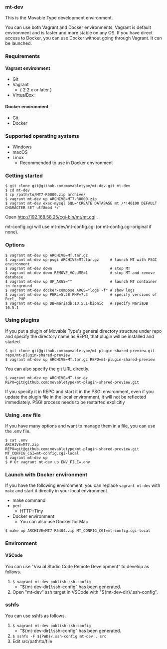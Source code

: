 ### mt-dev

This is the Movable Type development environment.

You can use both Vagrant and Docker environments. Vagrant is default environment and is faster and more stable on any OS. If you have direct access to Docker, you can use Docker without going through Vagrant. It can be launched.


### Requirements

#### Vagrant environment

* Git
* Vagrant
    * ( 2.2.x or later )
* VirtualBox

#### Docker environment

* Git
* Docker

### Supported operating systems

* Windows
* macOS
* Linux
    * Recommended to use in Docker environment

### Getting started

```
$ git clone git@github.com:movabletype/mt-dev.git mt-dev
$ cd mt-dev
$ cp /path/to/MT7-R0000.zip archive/
$ vagrant mt-dev up ARCHIVE=MT7-R0000.zip
$ vagrant mt-dev exec-mysql SQL='CREATE DATABASE mt /*!40100 DEFAULT CHARACTER SET utf8mb4 */'
```

Open http://192.168.58.25/cgi-bin/mt/mt.cgi .

mt-config.cgi will use mt-dev/mt-config.cgi (or mt-config.cgi-original if none).

### Options

```
$ vagrant mt-dev up ARCHIVE=MT.tar.gz
$ vagrant mt-dev up-psgi ARCHIVE=MT.tar.gz     # launch MT with PSGI environment
$ vagrant mt-dev down                          # stop MT
$ vagrant mt-dev down REMOVE_VOLUME=1          # stop MT and remove database.
$ vagrant mt-dev up UP_ARGS=""                 # launch MT container in forground
$ vagrant mt-dev docker-compose ARGS="logs -f" # show logs
$ vagrant mt-dev up PERL=5.28 PHP=7.3          # specify versions of Perl, PHP
$ vagrant mt-dev up DB=mariadb:10.5.1-bionic   # specify MariaDB 10.5.1
```

### Using plugins

If you put a plugin of Movable Type's general directory structure under repo and specify the directory name as REPO, that plugin will be installed and started.

```
$ git clone git@github.com:movabletype/mt-plugin-shared-preview.git repo/mt-plugin-shared-preview
$ vagrant mt-dev up ARCHIVE=MT.tar.gz REPO=mt-plugin-shared-preview
```

You can also specify the git URL directly.

```
$ vagrant mt-dev up ARCHIVE=MT.tar.gz REPO=git@github.com:movabletype/mt-plugin-shared-preview.git
```

If you specify it in REPO and start it in the PSGI environment, even if you update the plugin file in the local environment, it will not be reflected immediately. PSGI process needs to be restarted explicitly

### Using .env file

If you have many options and want to manage them in a file, you can use the .env file.

```
$ cat .env
ARCHIVE=MT7.zip
REPO=git@github.com:movabletype/mt-plugin-shared-preview.git
MT_CONFIG_CGI=mt-config.cgi-local
$ vagrant mt-dev up
$ # Or vagrant mt-dev up ENV_FILE=.env
```

### Launch with Docker environment

If you have the following environment, you can replace `vagrant mt-dev` with `make` and start it directly in your local environment.

* make command
* perl
    * HTTP::Tiny
* Docker environment
    * You can also use Docker for Mac

```
$ make up ARCHIVE=MT7-R5404.zip MT_CONFIG_CGI=mt-config.cgi-local
```

### Environment

#### VSCode

You can use "Visual Studio Code Remote Development" to develop as follows.

1. `$ vagrant mt-dev publish-ssh-config`
    * "${mt-dev-dir}/.ssh-config" has been generated.
1. Open "mt-dev" ssh target in VSCode with "${mt-dev-dir}/.ssh-config".

### sshfs

You can use sshfs as follows.

1. `$ vagrant mt-dev publish-ssh-config`
    * "${mt-dev-dir}/.ssh-config" has been generated.
1. `$ sshfs -F ${PWD}/.ssh-config mt-dev:. src`
1. Edit src/path/to/file

